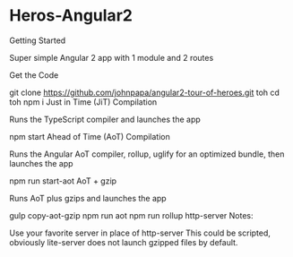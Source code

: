 # Heros-Angular2

Getting Started

Super simple Angular 2 app with 1 module and 2 routes

Get the Code

git clone https://github.com/johnpapa/angular2-tour-of-heroes.git toh
cd toh
npm i
Just in Time (JiT) Compilation

Runs the TypeScript compiler and launches the app

npm start
Ahead of Time (AoT) Compilation

Runs the Angular AoT compiler, rollup, uglify for an optimized bundle, then launches the app

npm run start-aot
AoT + gzip

Runs AoT plus gzips and launches the app

gulp copy-aot-gzip
npm run aot
npm run rollup
http-server
Notes:

Use your favorite server in place of http-server
This could be scripted, obviously
lite-server does not launch gzipped files by default.
